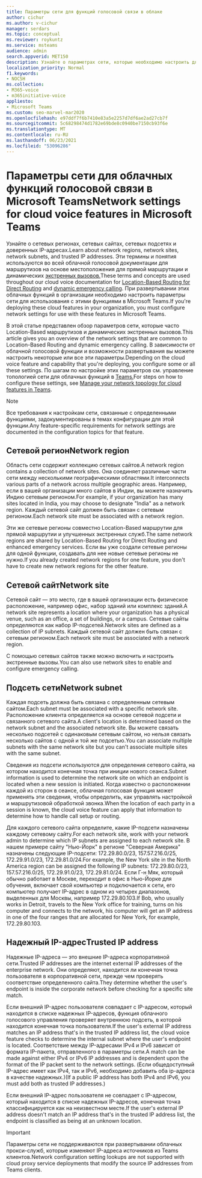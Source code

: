 ```yaml
---
title: Параметры сети для функций голосовой связи в облаке
author: cichur
ms.author: v-cichur
manager: serdars
ms.topic: conceptual
ms.reviewer: roykuntz
ms.service: msteams
audience: admin
search.appverid: MET150
description: Узнайте о параметрах сети, которые необходимо настроить для Location-Based маршрутии для прямой маршрутии и улучшенных экстренных служб.
localization_priority: Normal
f1.keywords:
- NOCSH
ms.collection:
- M365-voice
- m365initiative-voice
appliesto:
- Microsoft Teams
ms.custom: seo-marvel-mar2020
ms.openlocfilehash: e97ddf7f6b7410e83a5e2257d7df6ae2ad27cb7f
ms.sourcegitcommit: 5c68298474d1782e69bde8c0940be7150cb93f6e
ms.translationtype: MT
ms.contentlocale: ru-RU
ms.lasthandoff: 06/23/2021
ms.locfileid: "53096286"
---
```

# <a name="network-settings-for-cloud-voice-features-in-microsoft-teams"></a><span data-ttu-id="36369-103">Параметры сети для облачных функций голосовой связи в Microsoft Teams</span><span class="sxs-lookup"><span data-stu-id="36369-103">Network settings for cloud voice features in Microsoft Teams</span></span>

<span data-ttu-id="36369-104">Узнайте о сетевых регионах, сетевых сайтах, сетевых подсетях и доверенных IP-адресах.</span><span class="sxs-lookup"><span data-stu-id="36369-104">Learn about network regions, network sites, network subnets, and trusted IP addresses.</span></span> <span data-ttu-id="36369-105">Эти термины и понятия используются во всей [](location-based-routing-plan.md) облачной голосовой документации для маршрутизов на основе местоположения для прямой маршрутации и динамических [экстренных вызовов.](configure-dynamic-emergency-calling.md)</span><span class="sxs-lookup"><span data-stu-id="36369-105">These terms and concepts are used throughout our cloud voice documentation for [Location-Based Routing for Direct Routing](location-based-routing-plan.md) and [dynamic emergency calling](configure-dynamic-emergency-calling.md).</span></span> <span data-ttu-id="36369-106">При развертывании этих облачных функций в организации необходимо настроить параметры сети для использования с этими функциями в Microsoft Teams.</span><span class="sxs-lookup"><span data-stu-id="36369-106">If you're deploying these cloud features in your organization, you must configure network settings for use with these features in Microsoft Teams.</span></span>

<span data-ttu-id="36369-107">В этой статье представлен обзор параметров сети, которые часто Location-Based маршрутизов и динамических экстренных вызовов.</span><span class="sxs-lookup"><span data-stu-id="36369-107">This article gives you an overview of the network settings that are common to Location-Based Routing and dynamic emergency calling.</span></span> <span data-ttu-id="36369-108">В зависимости от облачной голосовой функции и возможности развертывания вы можете настроить некоторые или все эти параметры.</span><span class="sxs-lookup"><span data-stu-id="36369-108">Depending on the cloud voice feature and capability that you're deploying, you configure some or all these settings.</span></span> <span data-ttu-id="36369-109">По шагам по настройке этих параметров см. управление топологией сети для облачных функций в [Teams.](manage-your-network-topology.md)</span><span class="sxs-lookup"><span data-stu-id="36369-109">For steps on how to configure these settings, see [Manage your network topology for cloud features in Teams](manage-your-network-topology.md).</span></span>

> [!NOTE]
> <span data-ttu-id="36369-110">Все требования к настройкам сети, связанные с определенными функциями, задокументированы в темах конфигурации для этой функции.</span><span class="sxs-lookup"><span data-stu-id="36369-110">Any feature-specific requirements for network settings are documented in the configuration topics for that feature.</span></span>

## <a name="network-region"></a><span data-ttu-id="36369-111">Сетевой регион</span><span class="sxs-lookup"><span data-stu-id="36369-111">Network region</span></span>

<span data-ttu-id="36369-112">Область сети содержит коллекцию сетевых сайтов.</span><span class="sxs-lookup"><span data-stu-id="36369-112">A network region contains a collection of network sites.</span></span> <span data-ttu-id="36369-113">Она соединяет различные части сети между несколькими географическими областями.</span><span class="sxs-lookup"><span data-stu-id="36369-113">It interconnects various parts of a network across multiple geographic areas.</span></span> <span data-ttu-id="36369-114">Например, если в вашей организации много сайтов в Индии, вы можете назначить Индию сетевым регионом.</span><span class="sxs-lookup"><span data-stu-id="36369-114">For example, if your organization has many sites located in India, you may choose to designate "India" as a network region.</span></span> <span data-ttu-id="36369-115">Каждый сетевой сайт должен быть связан с сетевым регионом.</span><span class="sxs-lookup"><span data-stu-id="36369-115">Each network site must be associated with a network region.</span></span>

<span data-ttu-id="36369-116">Эти же сетевые регионы совместно Location-Based маршрутии для прямой маршрутии и улучшенных экстренных служб.</span><span class="sxs-lookup"><span data-stu-id="36369-116">The same network regions are shared by Location-Based Routing for Direct Routing and enhanced emergency services.</span></span> <span data-ttu-id="36369-117">Если вы уже создали сетевые регионы для одной функции, создавать для нее новые сетевые регионы не нужно.</span><span class="sxs-lookup"><span data-stu-id="36369-117">If you already created network regions for one feature, you don't have to create new network regions for the other feature.</span></span>

## <a name="network-site"></a><span data-ttu-id="36369-118">Сетевой сайт</span><span class="sxs-lookup"><span data-stu-id="36369-118">Network site</span></span>

<span data-ttu-id="36369-119">Сетевой сайт — это место, где в вашей организации есть физическое расположение, например офис, набор зданий или комплекс зданий.</span><span class="sxs-lookup"><span data-stu-id="36369-119">A network site represents a location where your organization has a physical venue, such as an office, a set of buildings, or a campus.</span></span> <span data-ttu-id="36369-120">Сетевые сайты определяются как набор IP-подсетей.</span><span class="sxs-lookup"><span data-stu-id="36369-120">Network sites are defined as a collection of IP subnets.</span></span> <span data-ttu-id="36369-121">Каждый сетевой сайт должен быть связан с сетевым регионом.</span><span class="sxs-lookup"><span data-stu-id="36369-121">Each network site must be associated with a network region.</span></span>

<span data-ttu-id="36369-122">С помощью сетевых сайтов также можно включить и настроить экстренные вызовы.</span><span class="sxs-lookup"><span data-stu-id="36369-122">You can also use network sites to enable and configure emergency calling.</span></span>

## <a name="network-subnet"></a><span data-ttu-id="36369-123">Подсеть сети</span><span class="sxs-lookup"><span data-stu-id="36369-123">Network subnet</span></span>

<span data-ttu-id="36369-124">Каждая подсеть должна быть связана с определенным сетевым сайтом.</span><span class="sxs-lookup"><span data-stu-id="36369-124">Each subnet must be associated with a specific network site.</span></span> <span data-ttu-id="36369-125">Расположение клиента определяется на основе сетевой подсети и связанного сетевого сайта.</span><span class="sxs-lookup"><span data-stu-id="36369-125">A client's location is determined based on the network subnet and the associated network site.</span></span> <span data-ttu-id="36369-126">Вы можете связать несколько подсетей с одинаковым сетевым сайтом, но нельзя связать несколько сайтов с одной и той же подсетью.</span><span class="sxs-lookup"><span data-stu-id="36369-126">You can associate multiple subnets with the same network site but you can't associate multiple sites with the same subnet.</span></span>

<span data-ttu-id="36369-127">Сведения из подсети используются для определения сетевого сайта, на котором находится конечная точка при иниции нового сеанса.</span><span class="sxs-lookup"><span data-stu-id="36369-127">Subnet information is used to determine the network site on which an endpoint is located when a new session is initiated.</span></span> <span data-ttu-id="36369-128">Когда известно о расположении каждой из сторон в сеансе, облачная голосовая функция может применять эти сведения, чтобы определить, как управлять настройкой и маршрутизовой обработкой звонка.</span><span class="sxs-lookup"><span data-stu-id="36369-128">When the location of each party in a session is known, the cloud voice feature can apply that information to determine how to handle call setup or routing.</span></span>

<span data-ttu-id="36369-129">Для каждого сетевого сайта определите, какие IP-подсети назначены каждому сетевому сайту.</span><span class="sxs-lookup"><span data-stu-id="36369-129">For each network site, work with your network admin to determine which IP subnets are assigned to each network site.</span></span> <span data-ttu-id="36369-130">В нашем примере сайту "Нью-Йорк" в регионе "Северная Америка" назначены следующие IP-подсети: 172.29.80.0/23, 157.57.216.0/25, 172.29.91.0/23, 172.29.81.0/24.</span><span class="sxs-lookup"><span data-stu-id="36369-130">For example, the New York site in the North America region can be assigned the following IP subnets: 172.29.80.0/23, 157.57.216.0/25, 172.29.91.0/23, 172.29.81.0/24.</span></span> <span data-ttu-id="36369-131">Если Г-н Мяк, который обычно работает в Москве, переходит в офис в Нью-Йорке для обучения, включает свой компьютер и подключается к сети, его компьютер получает IP-адрес в одном из четырех диапазонов, выделенных для Москвы, например 172.29.80.103.</span><span class="sxs-lookup"><span data-stu-id="36369-131">If Bob, who usually works in Detroit, travels to the New York office for training, turns on his computer and connects to the network, his computer will get an IP address in one of the four ranges that are allocated for New York, for example, 172.29.80.103.</span></span>

## <a name="trusted-ip-address"></a><span data-ttu-id="36369-132">Надежный IP-адрес</span><span class="sxs-lookup"><span data-stu-id="36369-132">Trusted IP address</span></span>

<span data-ttu-id="36369-133">Надежные IP-адреса — это внешние IP-адреса корпоративной сети.</span><span class="sxs-lookup"><span data-stu-id="36369-133">Trusted IP addresses are the internet external IP addresses of the enterprise network.</span></span> <span data-ttu-id="36369-134">Они определяют, находится ли конечная точка пользователя в корпоративной сети, прежде чем проверять соответствие определенного сайта.</span><span class="sxs-lookup"><span data-stu-id="36369-134">They determine whether the user's endpoint is inside the corporate network before checking for a specific site match.</span></span>

<span data-ttu-id="36369-135">Если внешний IP-адрес пользователя совпадает с IP-адресом, который находится в списке надежных IP-адресов, функция облачного голосового управления проверяет внутреннюю подсеть, в которой находится конечная точка пользователя.</span><span class="sxs-lookup"><span data-stu-id="36369-135">If the user's external IP address matches an IP address that's in the trusted IP address list, the cloud voice feature checks to determine the internal subnet where the user's endpoint is located.</span></span> <span data-ttu-id="36369-136">Соответствие между IP-адресами IPv4 и IPv6 зависит от формата IP-пакета, отправленного в параметры сети.</span><span class="sxs-lookup"><span data-stu-id="36369-136">A match can be made against either IPv4 or IPv6 IP addresses and is dependent upon the format of the IP packet sent to the network settings.</span></span> <span data-ttu-id="36369-137">(Если общедоступный IP-адрес имеет как IPv4, так и IPv6, необходимо добавить оба ip-адреса в качестве надежных.)</span><span class="sxs-lookup"><span data-stu-id="36369-137">(If a public IP address has both IPv4 and IPv6, you must add both as trusted IP addresses.)</span></span>

<span data-ttu-id="36369-138">Если внешний IP-адрес пользователя не совпадает с IP-адресом, который находится в списке надежных IP-адресов, конечная точка классифицируется как на неизвестном месте.</span><span class="sxs-lookup"><span data-stu-id="36369-138">If the user's external IP address doesn't match an IP address that's in the trusted IP address list, the endpoint is classified as being at an unknown location.</span></span>

> [!Important]
> <span data-ttu-id="36369-139">Параметры сети не поддерживаются при развертывании облачных прокси-служб, которые изменяют IP-адреса источников из Teams клиентов.</span><span class="sxs-lookup"><span data-stu-id="36369-139">Network configuration setting lookups are not supported with cloud proxy service deployments that modify the source IP addresses from Teams clients.</span></span>
